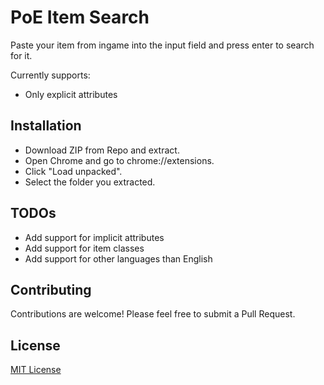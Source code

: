 # PoE Item Search

Paste your item from ingame into the input field and press enter to search for it.

Currently supports:

- Only explicit attributes

## Installation

- Download ZIP from Repo and extract.
- Open Chrome and go to chrome://extensions.
- Click "Load unpacked".
- Select the folder you extracted.

## TODOs

- Add support for implicit attributes
- Add support for item classes
- Add support for other languages than English

## Contributing

Contributions are welcome! Please feel free to submit a Pull Request.

## License

[MIT License](LICENSE)